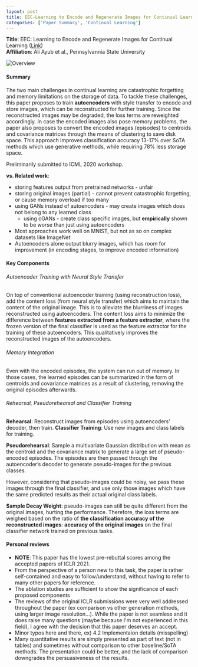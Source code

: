 ```yaml
---
layout: post
title: EEC-Learning to Encode and Regenerate Images for Continual Learning
categories: ['Paper Summary', 'Continual Learning']
---
```


**Title**: EEC: Learning to Encode and Regenerate Images for Continual Learning ([Link](https://openreview.net/forum?id=lWaz5a9lcFU)) \
**Affiliation**: Ali Ayub et al., Pennsylvannia State University

![Overview](https://gcdn.pbrd.co/images/0kze81wordxs.png?o=1)

#### Summary

The two main challenges in continual learning are catastrophic forgetting and memory limitations on the storage of data. To tackle these challenges, this paper proposes to train **autoencoders** with style transfer to encode and store images, which can be reconstructed for further training. Since the reconstructed images may be degraded, the loss terms are reweighted accordingly. In case the encoded images also pose memory problems, the paper also proposes to convert the encoded images (episodes) to centroids and covariance matrices through the means of clustering to save disk space. This approach improves classification accuracy 13-17% over SoTA methods which use generative methods, while requiring 78% less storage space.

Preliminarily submitted to ICML 2020 workshop.

**vs. Related work**: 
* storing features output from pretrained networks - unfair
* storing original images (partial) - cannot prevent catastrophic forgetting, or cause memory overload if too many
* using GANs instead of autoencoders - may create images which does not belong to any learned class
    * using cGANs - create class specific images, but **empirically** shown to be worse than just using autoencoders
* Most approaches work well on MNIST, but not as so on complex datasets like ImageNet
* Autoencoders alone output blurry images, which has room for improvement (in encoding stages, to improve encoded information)

#### Key Components

###### Autoencoder Training with Neural Style Transfer

On top of conventional autoencoder training (using reconstruction loss), add the content loss (from neural style transfer) which aims to maintain the content of the original image. This is to alleviate the blurriness of images reconstructed using autoencoders. The content loss aims to minimize the difference between **features extracted from a feature extractor**, where the frozen version of the final classifier is used as the feature extractor for the training of these autoencoders. This qualitatively improves the reconstructed images of the autoencoders.

###### Memory Integration
Even with the encoded episodes, the system can run out of memory. In those cases, the learned episodes can be summarized in the form of centroids and covariance matrices as a result of clustering, removing the original episodes afterwards.

###### Rehearsal, Pseudorehearsal and Classifier Training
**Rehearsal**: Reconstruct images from episodes using autoencoders' decoder, then train.
**Classifier Training**: Use new images and class labels for training.

**Pseudorehearsal**: Sample a multivariate Gaussian distribution with mean as the centroid and the covariance matrix to generate a large set of pseudo-encoded episodes. The episodes are then passed through the autoencoder’s decoder to generate pseudo-images for the previous classes.

However, considering that pseudo-images could be noisy, we pass these images through the final classifier, and use only those images which have the same predicted results as their actual original class labels. 

**Sample Decay Weight**: pseudo-images can still be quite different from the original images, hurting the performance. Therefore, the loss terms are weighed based on the ratio of **the classification accuracy of the reconstructed images**: **accuracy of the original images** on the final classifier network trained on previous tasks.

#### Personal reviews
* **NOTE**: This paper has the lowest pre-rebuttal scores among the accepted papers of ICLR 2021.
* From the perspective of a person new to this task, the paper is rather self-contained and easy to follow/understand, without having to refer to many other papers for reference.
* The ablation studies are sufficient to show the significance of each proposed components
* The reviews of the original ICLR submissions were very well addressed throughout the paper (ex comparison vs other generation methods, using larger image resolution...). While the paper is not seamless and it does raise many questions (maybe because I'm not experienced in this field), I agree with the decision that this paper deserves an accept.
* Minor typos here and there, ex) 4.2 Implementaion details (misspelling)
* Many quantitative results are simply presented as part of text (not in tables) and sometimes without comparison to other baseline/SoTA methods. The presentation could be better, and the lack of comparison downgrades the persuasiveness of the results.
